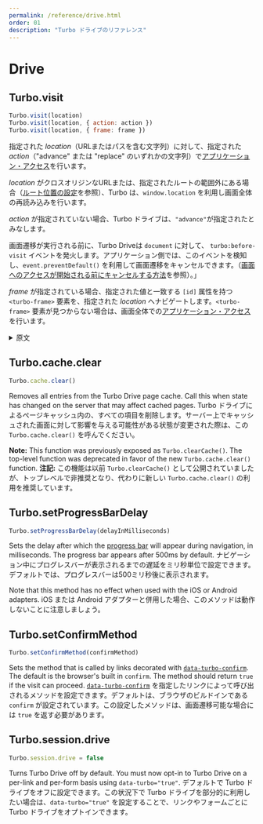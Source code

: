 ```yaml
---
permalink: /reference/drive.html
order: 01
description: "Turbo ドライブのリファレンス"
---
```


# Drive

## Turbo.visit

```js
Turbo.visit(location)
Turbo.visit(location, { action: action })
Turbo.visit(location, { frame: frame })
```

指定された _location_（URLまたはパスを含む文字列）に対して、指定された _action_（"advance" または "replace" のいずれかの文字列）で[アプリケーション・アクセス](/handbook/drive#application-visits)を行います。

_location_ がクロスオリジンなURLまたは、指定されたルートの範囲外にある場合（[ルート位置の設定](/handbook/drive#setting-a-root-location)を参照）、Turbo は、`window.location` を利用し画面全体の再読み込みを行います。

_action_ が指定されていない場合、Turbo ドライブは、`"advance"`が指定されたとみなします。

画面遷移が実行される前に、Turbo Driveは `document` に対して、 `turbo:before-visit` イベントを発火します。アプリケーション側では、このイベントを検知し、`event.preventDefault()` を利用して画面遷移をキャンセルできます。（[画面へのアクセスが開始される前にキャンセルする方法](/handbook/drive#canceling-visits-before-they-start)を参照）。」

_frame_ が指定されている場合、指定された値と一致する `[id]` 属性を持つ `<turbo-frame>` 要素を、指定された _location_ へナビゲートします。`<turbo-frame>` 要素が見つからない場合は、画面全体での[アプリケーション・アクセス](/handbook/drive#application-visits)を行います。

<details>
<summary>原文</summary>

# Drive

## Turbo.visit

Performs an [Application Visit][] to the given _location_ (a string containing a URL or path) with the specified _action_ (a string, either `"advance"` or `"replace"`).

If _location_ is a cross-origin URL, or falls outside of the specified root (see [Setting a Root Location](/handbook/drive#setting-a-root-location)), Turbo performs a full page load by setting `window.location`.

If _action_ is unspecified, Turbo Drive assumes a value of `"advance"`.

Before performing the visit, Turbo Drive fires a `turbo:before-visit` event on `document`. Your application can listen for this event and cancel the visit with `event.preventDefault()` (see [Canceling Visits Before They Start](/handbook/drive#canceling-visits-before-they-start)).

If _frame_ is specified, find a `<turbo-frame>` element with an `[id]` attribute that matches the provided value, and navigate it to the provided _location_. If the `<turbo-frame>` cannot be found, perform a page-level [Application Visit][].

</details>

## Turbo.cache.clear

```js
Turbo.cache.clear()
```

Removes all entries from the Turbo Drive page cache. Call this when state has changed on the server that may affect cached pages.
Turbo ドライブによるページキャッシュ内の、すべての項目を削除します。サーバー上でキャッシュされた画面に対して影響を与える可能性がある状態が変更された際は、この `Turbo.cache.clear()` を呼んでください。

**Note:** This function was previously exposed as `Turbo.clearCache()`. The top-level function was deprecated in favor of the new `Turbo.cache.clear()` function.
**注記:** この機能は以前 `Turbo.clearCache()` として公開されていましたが、トップレベルで非推奨となり、代わりに新しい `Turbo.cache.clear()` の利用を推奨しています。

## Turbo.setProgressBarDelay

```js
Turbo.setProgressBarDelay(delayInMilliseconds)
```

Sets the delay after which the [progress bar](/handbook/drive#displaying-progress) will appear during navigation, in milliseconds. The progress bar appears after 500ms by default.
ナビゲーション中にプログレスバーが表示されるまでの遅延をミリ秒単位で設定できます。デフォルトでは、プログレスバーは500ミリ秒後に表示されます。

Note that this method has no effect when used with the iOS or Android adapters.
iOS または Android アダプターと併用した場合、このメソッドは動作しないことに注意しましょう。

## Turbo.setConfirmMethod

```js
Turbo.setConfirmMethod(confirmMethod)
```

Sets the method that is called by links decorated with [`data-turbo-confirm`](/handbook/drive#requiring-confirmation-for-a-visit). The default is the browser's built in `confirm`. The method should return `true` if the visit can proceed.
[`data-turbo-confirm`](/handbook/drive#requiring-confirmation-for-a-visit) を指定したリンクによって呼び出されるメソッドを設定できます。デフォルトは、ブラウザのビルドインである `confirm` が設定されています。この設定したメソッドは、画面遷移可能な場合には `true` を返す必要があります。

## Turbo.session.drive

```js
Turbo.session.drive = false
```

Turns Turbo Drive off by default. You must now opt-in to Turbo Drive on a per-link and per-form basis using `data-turbo="true"`.
デフォルトで Turbo ドライブをオフに設定できます。この状況下で Turbo ドライブを部分的に利用したい場合は、`data-turbo="true"` を設定することで、リンクやフォームごとに Turbo ドライブをオプトインできます。
